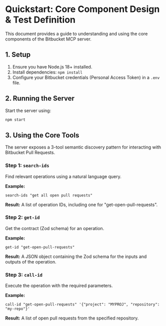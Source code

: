 # Quickstart: Core Component Design & Test Definition

This document provides a guide to understanding and using the core components of the Bitbucket MCP server.

## 1. Setup
1.  Ensure you have Node.js 18+ installed.
2.  Install dependencies: `npm install`
3.  Configure your Bitbucket credentials (Personal Access Token) in a `.env` file.

## 2. Running the Server
Start the server using:
```bash
npm start
```

## 3. Using the Core Tools

The server exposes a 3-tool semantic discovery pattern for interacting with Bitbucket Pull Requests.

### Step 1: `search-ids`
Find relevant operations using a natural language query.

**Example:**
```
search-ids "get all open pull requests"
```

**Result:**
A list of operation IDs, including one for "get-open-pull-requests".

### Step 2: `get-id`
Get the contract (Zod schema) for an operation.

**Example:**
```
get-id "get-open-pull-requests"
```

**Result:**
A JSON object containing the Zod schema for the inputs and outputs of the operation.

### Step 3: `call-id`
Execute the operation with the required parameters.

**Example:**
```
call-id "get-open-pull-requests" '{"project": "MYPROJ", "repository": "my-repo"}'
```

**Result:**
A list of open pull requests from the specified repository.
